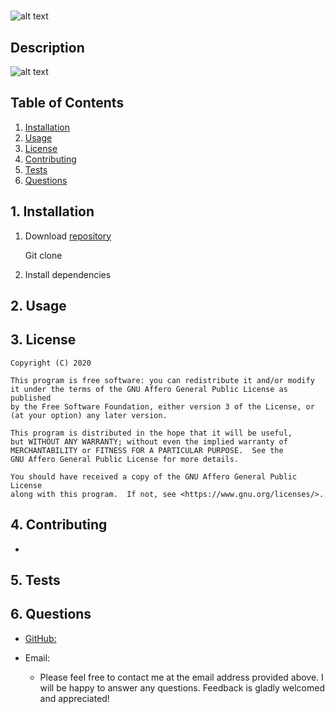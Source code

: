 # 

![alt text](
      https://img.shields.io/badge/license-AGPv3-blue
      )


## Description

![alt text](/Users/keenanheller/Desktop/bootcamp-homeworks/readme-generator/readme-generator-screen.png)





## Table of Contents
  1. [Installation](#1-installation)
  2. [Usage](#2-usage)
  3. [License](#3-license)
  4. [Contributing](#4-contributing)
  5. [Tests](#5-tests)
  6. [Questions](#6-questions)


## 1. Installation
  1. Download [repository]()

    	Git clone 

  2. Install dependencies

    	



## 2. Usage
    
  

## 3. License
	
    Copyright (C) 2020 

    This program is free software: you can redistribute it and/or modify
    it under the terms of the GNU Affero General Public License as published
    by the Free Software Foundation, either version 3 of the License, or
    (at your option) any later version.

    This program is distributed in the hope that it will be useful,
    but WITHOUT ANY WARRANTY; without even the implied warranty of
    MERCHANTABILITY or FITNESS FOR A PARTICULAR PURPOSE.  See the
    GNU Affero General Public License for more details.

    You should have received a copy of the GNU Affero General Public License
    along with this program.  If not, see <https://www.gnu.org/licenses/>.
      


## 4. Contributing
  * [](https://github.com/)


## 5. Tests
  


## 6. Questions

  * [GitHub: ](https://github.com/)

  * Email: 
    * Please feel free to contact me at the email address provided above.  I will be happy to answer any questions.  Feedback is gladly welcomed and appreciated!